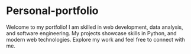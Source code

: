 # Personal-portfolio
Welcome to my portfolio! I am skilled in web development, data analysis, and software engineering. My projects showcase skills in Python,  and modern web technologies. Explore my work and feel free to connect with me.
